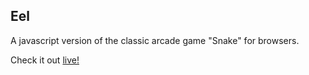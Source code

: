 ## Eel
A javascript version of the classic arcade game "Snake" for browsers.

Check it out [live!](http://imccarter.github.io/Eel)

